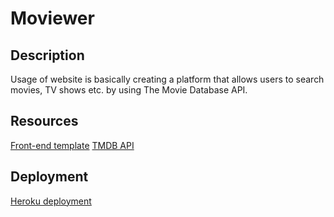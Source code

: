 # Moviewer
## Description
Usage of website is basically creating a platform that allows users to search movies, TV shows etc. by using The Movie Database API.
## Resources
[Front-end template](https://www.free-css.com/assets/files/free-css-templates/preview/page138/moviehunter/)
[TMDB API](https://www.themoviedb.org/documentation/api)
## Deployment
[Heroku deployment](https://moviewer-app.herokuapp.com/)
